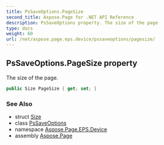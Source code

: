 ```yaml
---
title: PsSaveOptions.PageSize
second_title: Aspose.Page for .NET API Reference
description: PsSaveOptions property. The size of the page
type: docs
weight: 60
url: /net/aspose.page.eps.device/pssaveoptions/pagesize/
---
```

## PsSaveOptions.PageSize property

The size of the page.

```csharp
public Size PageSize { get; set; }
```

### See Also

* struct [Size](../../../aspose.page.drawing/size/)
* class [PsSaveOptions](../)
* namespace [Aspose.Page.EPS.Device](../../pssaveoptions/)
* assembly [Aspose.Page](../../../)


